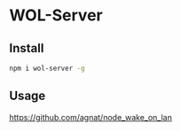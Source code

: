 # WOL-Server

## Install
```sh
npm i wol-server -g
```

## Usage



https://github.com/agnat/node_wake_on_lan